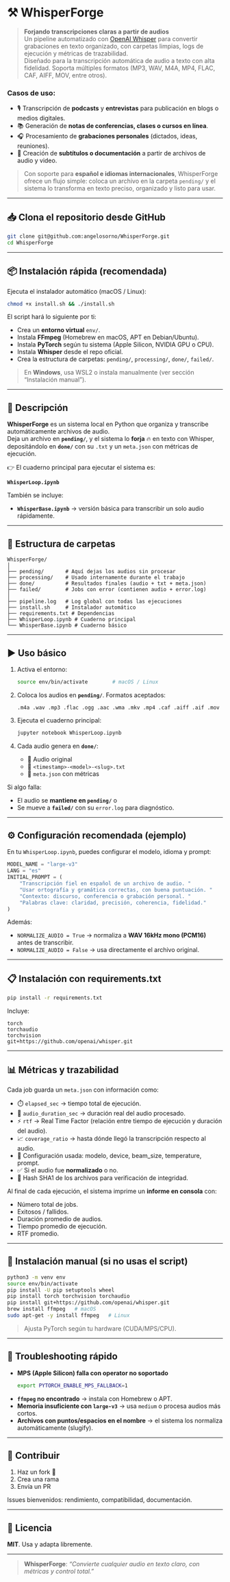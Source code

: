 # ⚒️ WhisperForge

> **Forjando transcripciones claras a partir de audios**  
> Un pipeline automatizado con [OpenAI Whisper](https://github.com/openai/whisper) para convertir grabaciones en texto organizado, con carpetas limpias, logs de ejecución y métricas de trazabilidad.  
> Diseñado para la transcripción automática de audio a texto con alta fidelidad. Soporta múltiples formatos (MP3, WAV, M4A, MP4, FLAC, CAF, AIFF, MOV, entre otros).

### Casos de uso:
- 🎙️ Transcripción de **podcasts** y **entrevistas** para publicación en blogs o medios digitales.  
- 📚 Generación de **notas de conferencias, clases o cursos en línea**.  
- 🎧 Procesamiento de **grabaciones personales** (dictados, ideas, reuniones).  
- 📰 Creación de **subtítulos o documentación** a partir de archivos de audio y video.  

> Con soporte para **español e idiomas internacionales**, WhisperForge ofrece un flujo simple: coloca un archivo en la carpeta `pending/` y el sistema lo transforma en texto preciso, organizado y listo para usar.  

---

## 📥 Clona el repositorio desde GitHub

```bash
git clone git@github.com:angelosorno/WhisperForge.git
cd WhisperForge
```

---

## 📦 Instalación rápida (recomendada)

Ejecuta el instalador automático (macOS / Linux):

```bash
chmod +x install.sh && ./install.sh
```

El script hará lo siguiente por ti:

- Crea un **entorno virtual** `env/`.  
- Instala **FFmpeg** (Homebrew en macOS, APT en Debian/Ubuntu).  
- Instala **PyTorch** según tu sistema (Apple Silicon, NVIDIA GPU o CPU).  
- Instala **Whisper** desde el repo oficial.  
- Crea la estructura de carpetas: `pending/`, `processing/`, `done/`, `failed/`.  

> En **Windows**, usa WSL2 o instala manualmente (ver sección “Instalación manual”).  

---

## 📖 Descripción

**WhisperForge** es un sistema local en Python que organiza y transcribe automáticamente archivos de audio.  
Deja un archivo en **`pending/`**, y el sistema lo **forja** 🔥 en texto con Whisper, depositándolo en **`done/`** con su `.txt` y un `meta.json` con métricas de ejecución.  

👉 El cuaderno principal para ejecutar el sistema es:  

**`WhisperLoop.ipynb`**  

También se incluye:  
- **`WhisperBase.ipynb`** → versión básica para transcribir un solo audio rápidamente.  

---

## 📂 Estructura de carpetas

```
WhisperForge/
│
├── pending/       # Aquí dejas los audios sin procesar
├── processing/    # Usado internamente durante el trabajo
├── done/          # Resultados finales (audio + txt + meta.json)
├── failed/        # Jobs con error (contienen audio + error.log)
│
├── pipeline.log   # Log global con todas las ejecuciones
├── install.sh     # Instalador automático
├── requirements.txt # Dependencias
├── WhisperLoop.ipynb # Cuaderno principal
└── WhisperBase.ipynb # Cuaderno básico
```

---

## ▶️ Uso básico

1. Activa el entorno:
   ```bash
   source env/bin/activate        # macOS / Linux
   ```

2. Coloca los audios en **`pending/`**. Formatos aceptados:
   ```
   .m4a .wav .mp3 .flac .ogg .aac .wma .mkv .mp4 .caf .aiff .aif .mov
   ```

3. Ejecuta el cuaderno principal:
   ```bash
   jupyter notebook WhisperLoop.ipynb
   ```

4. Cada audio genera en **`done/`**:
   - 🎵 Audio original  
   - 📝 `<timestamp>-<model>-<slug>.txt`  
   - 📑 `meta.json` con métricas  

Si algo falla:  
- El audio se **mantiene en `pending/`** o  
- Se mueve a **`failed/`** con su `error.log` para diagnóstico.  

---

## ⚙️ Configuración recomendada (ejemplo)

En tu `WhisperLoop.ipynb`, puedes configurar el modelo, idioma y prompt:

```python
MODEL_NAME = "large-v3"
LANG = "es"
INITIAL_PROMPT = (
    "Transcripción fiel en español de un archivo de audio. "
    "Usar ortografía y gramática correctas, con buena puntuación. "
    "Contexto: discurso, conferencia o grabación personal. "
    "Palabras clave: claridad, precisión, coherencia, fidelidad."
)
```

Además:  
- `NORMALIZE_AUDIO = True` → normaliza a **WAV 16kHz mono (PCM16)** antes de transcribir.  
- `NORMALIZE_AUDIO = False` → usa directamente el archivo original.  

---

## 📋 Instalación con requirements.txt

```bash
pip install -r requirements.txt
```

Incluye:

```
torch
torchaudio
torchvision
git+https://github.com/openai/whisper.git
```

---

## 📊 Métricas y trazabilidad

Cada job guarda un `meta.json` con información como:  

- ⏱️ `elapsed_sec` → tiempo total de ejecución.  
- 🎵 `audio_duration_sec` → duración real del audio procesado.  
- ⚡ `rtf` → Real Time Factor (relación entre tiempo de ejecución y duración del audio).  
- 📈 `coverage_ratio` → hasta dónde llegó la transcripción respecto al audio.  
- 🔧 Configuración usada: modelo, device, beam_size, temperature, prompt.  
- ✅ Si el audio fue **normalizado** o no.  
- 🔑 Hash SHA1 de los archivos para verificación de integridad.  

Al final de cada ejecución, el sistema imprime un **informe en consola** con:  
- Número total de jobs.  
- Exitosos / fallidos.  
- Duración promedio de audios.  
- Tiempo promedio de ejecución.  
- RTF promedio.  

---

## 🧪 Instalación manual (si no usas el script)

```bash
python3 -m venv env
source env/bin/activate
pip install -U pip setuptools wheel
pip install torch torchvision torchaudio
pip install git+https://github.com/openai/whisper.git
brew install ffmpeg   # macOS
sudo apt-get -y install ffmpeg   # Linux
```

> Ajusta PyTorch según tu hardware (CUDA/MPS/CPU).  

---

## 🧯 Troubleshooting rápido

- **MPS (Apple Silicon) falla con operator no soportado**  
  ```bash
  export PYTORCH_ENABLE_MPS_FALLBACK=1
  ```  
- **`ffmpeg` no encontrado** → instala con Homebrew o APT.  
- **Memoria insuficiente con `large-v3`** → usa `medium` o procesa audios más cortos.  
- **Archivos con puntos/espacios en el nombre** → el sistema los normaliza automáticamente (slugify).  

---

## 🤝 Contribuir

1. Haz un fork 🍴  
2. Crea una rama  
3. Envía un PR  

Issues bienvenidos: rendimiento, compatibilidad, documentación.  

---

## 📜 Licencia

**MIT**. Usa y adapta libremente.  

---

> **WhisperForge**: *“Convierte cualquier audio en texto claro, con métricas y control total.”*  
